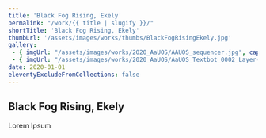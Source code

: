 ```yaml
---
title: 'Black Fog Rising, Ekely'
permalink: "/work/{{ title | slugify }}/"
shortTitle: 'Black Fog Rising, Ekely'
thumbUrl: '/assets/images/works/thumbs/BlackFogRisingEkely.jpg'
gallery:
 - { imgUrl: "/assets/images/works/2020_AaUOS/AAUOS_sequencer.jpg", caption: "" }
 - { imgUrl: "/assets/images/works/2020_AaUOS/AaUOS_Textbot_0002_Layer-20.jpg", caption: "" }
date: 2020-01-01
eleventyExcludeFromCollections: false
---
```



<div class="Grid Grid--gutters Grid--full large-Grid--fit">
  <div class="Grid-cell">
    <div class='headerGroup'>
      <h2>Black Fog Rising, Ekely</h2>
      <p>Lorem Ipsum</p>
    </div>
  </div>
</div>